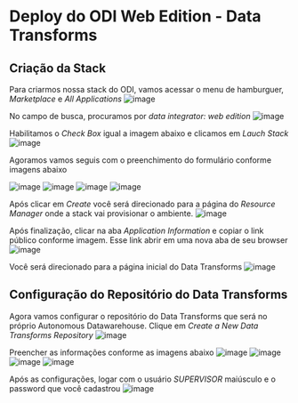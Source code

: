# Deploy do ODI Web Edition - Data Transforms

## Criação da Stack

Para criarmos nossa stack do ODI, vamos acessar o menu de hamburguer, <i>Marketplace</i> e <i>All Applications</i>
![image](https://user-images.githubusercontent.com/46925501/169387234-7c470bda-5a1f-41a5-9f80-f4be2451ce6e.png)

No campo de busca, procuramos por <i>data integrator: web edition</i>
![image](https://user-images.githubusercontent.com/46925501/169387438-19f133ba-5bfc-47fe-bfe5-b6921582522a.png)

Habilitamos o <i>Check Box</i> igual a imagem abaixo e clicamos em <i>Lauch Stack</i>
![image](https://user-images.githubusercontent.com/46925501/169387626-59422ea3-4b9e-43de-82e3-699dc533199a.png)

Agoramos vamos seguis com o preenchimento do formulário conforme imagens abaixo

![image](https://user-images.githubusercontent.com/46925501/169387770-a53aef08-3ad6-4e8e-867f-813bcdc7e741.png)
![image](https://user-images.githubusercontent.com/46925501/169387851-384f4b8e-e500-4e80-a77c-3ac024256e27.png)
![image](https://user-images.githubusercontent.com/46925501/169387967-31b2264f-2464-4d65-8533-a2427fd9502d.png)
![image](https://user-images.githubusercontent.com/46925501/169388014-caa977cd-9a8a-40ee-943c-b73bf7bbd1ed.png)

Após clicar em <i>Create</i> você será direcionado para a página do <i>Resource Manager</i> onde a stack vai provisionar o ambiente.
![image](https://user-images.githubusercontent.com/46925501/169389118-8d829654-4dfb-4b4c-8cc7-0fe786a40247.png)

Após finalização, clicar na aba <i>Application Information</i> e copiar o link público conforme imagem. Esse link abrir em uma nova aba de seu browser
![image](https://user-images.githubusercontent.com/46925501/169389655-5add9952-37dc-4be1-aadc-f3c76a4089dd.png)

Você será direcionado para a página inicial do Data Transforms
![image](https://user-images.githubusercontent.com/46925501/169389755-3ee65d10-a443-4c34-93df-93d66310cfe1.png)

## Configuração do Repositório do Data Transforms

Agora vamos configurar o repositório do Data Transforms que será no próprio Autonomous Datawarehouse. Clique em <i>Create a New Data Transforms Repository</i>
![image](https://user-images.githubusercontent.com/46925501/169390322-043c892e-44a1-43e9-9da8-b0ee3de4aa32.png)

Preencher as informações conforme as imagens abaixo
![image](https://user-images.githubusercontent.com/46925501/169390575-34b97862-ecbe-49ff-a599-710f900863c7.png)
![image](https://user-images.githubusercontent.com/46925501/169390821-3c2b9d1d-c8e7-472d-a6be-acba9109e471.png)
![image](https://user-images.githubusercontent.com/46925501/169390879-fd9cbe2d-2fb3-49f9-a059-aa33e9498471.png)
![image](https://user-images.githubusercontent.com/46925501/169390925-225d2ed5-203e-418b-98f5-1f567a659698.png)

Após as configurações, logar com o usuário <i>SUPERVISOR</i> maiúsculo e o password que você cadastrou
![image](https://user-images.githubusercontent.com/46925501/169391147-16f32c36-3685-4ac3-b920-ad3a93024a41.png)





